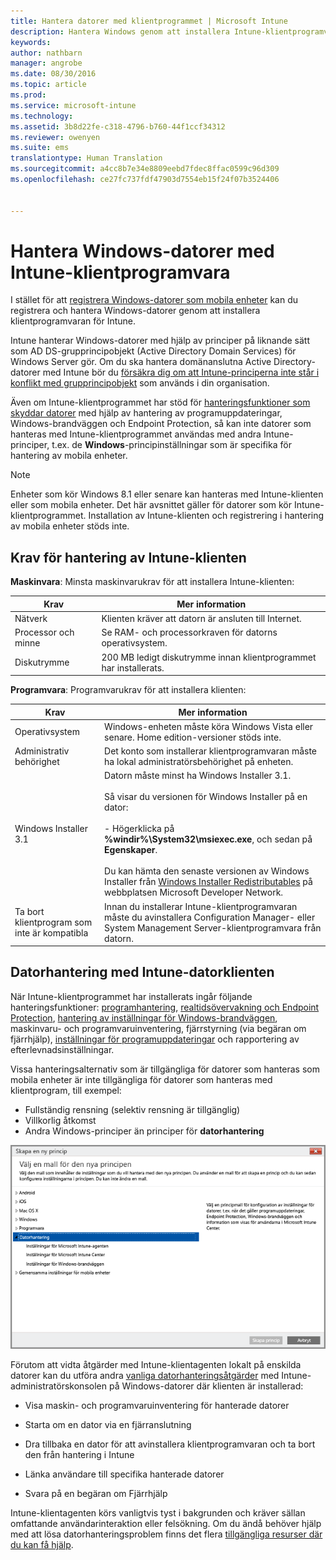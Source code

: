 ```yaml
---
title: Hantera datorer med klientprogrammet | Microsoft Intune
description: Hantera Windows genom att installera Intune-klientprogramvaran.
keywords: 
author: nathbarn
manager: angrobe
ms.date: 08/30/2016
ms.topic: article
ms.prod: 
ms.service: microsoft-intune
ms.technology: 
ms.assetid: 3b8d22fe-c318-4796-b760-44f1ccf34312
ms.reviewer: owenyen
ms.suite: ems
translationtype: Human Translation
ms.sourcegitcommit: a4cc8b7e34e8809eebd7fdec8ffac0599c96d309
ms.openlocfilehash: ce27fc737fdf47903d7554eb15f24f07b3524406


---
```


# Hantera Windows-datorer med Intune-klientprogramvara
I stället för att [registrera Windows-datorer som mobila enheter](set-up-windows-device-management-with-microsoft-intune.md) kan du registrera och hantera Windows-datorer genom att installera klientprogramvaran för Intune.

Intune hanterar Windows-datorer med hjälp av principer på liknande sätt som AD DS-grupprincipobjekt (Active Directory Domain Services) för Windows Server gör. Om du ska hantera domänanslutna Active Directory-datorer med Intune bör du [försäkra dig om att Intune-principerna inte står i konflikt med grupprincipobjekt](resolve-gpo-and-microsoft-intune-policy-conflicts.md) som används i din organisation.

Även om Intune-klientprogrammet har stöd för [hanteringsfunktioner som skyddar datorer](policies-to-protect-windows-pcs-in-microsoft-intune.md) med hjälp av hantering av programuppdateringar, Windows-brandväggen och Endpoint Protection, så kan inte datorer som hanteras med Intune-klientprogrammet användas med andra Intune-principer, t.ex. de **Windows**-principinställningar som är specifika för hantering av mobila enheter.

> [!NOTE]
> Enheter som kör Windows 8.1 eller senare kan hanteras med Intune-klienten eller som mobila enheter. Det här avsnittet gäller för datorer som kör Intune-klientprogrammet. Installation av Intune-klienten och registrering i hantering av mobila enheter stöds inte.

## Krav för hantering av Intune-klienten

**Maskinvara**: Minsta maskinvarukrav för att installera Intune-klienten:

|Krav|Mer information|
|---------------|--------------------|
|Nätverk|Klienten kräver att datorn är ansluten till Internet.|
|Processor och minne|Se RAM- och processorkraven för datorns operativsystem.|
|Diskutrymme|200 MB ledigt diskutrymme innan klientprogrammet har installerats.|

**Programvara**: Programvarukrav för att installera klienten:

|Krav|Mer information|
|---------------|--------------------|
|Operativsystem | Windows-enheten måste köra Windows Vista eller senare. Home edition-versioner stöds inte.|
|Administrativ behörighet|Det konto som installerar klientprogramvaran måste ha lokal administratörsbehörighet på enheten.|
|Windows Installer 3.1|Datorn måste minst ha Windows Installer 3.1.<br /><br />Så visar du versionen för Windows Installer på en dator:<br /><br />-   Högerklicka på **%windir%\System32\msiexec.exe**, och sedan på **Egenskaper**.<br /><br />Du kan hämta den senaste versionen av Windows Installer från [Windows Installer Redistributables](http://go.microsoft.com/fwlink/?LinkID=234258) på webbplatsen Microsoft Developer Network.|
|Ta bort klientprogram som inte är kompatibla|Innan du installerar Intune-klientprogramvaran måste du avinstallera Configuration Manager- eller System Management Server-klientprogramvara från datorn.|

## Datorhantering med Intune-datorklienten
När Intune-klientprogrammet har installerats ingår följande hanteringsfunktioner: [programhantering](deploy-apps-in-microsoft-intune.md), [realtidsövervakning och Endpoint Protection](help-secure-windows-pcs-with-endpoint-protection-for-microsoft-intune.md), [hantering av inställningar för Windows-brandväggen](help-protect-windows-pcs-using-windows-firewall-policies-in-microsoft-intune.md), maskinvaru- och programvaruinventering, fjärrstyrning (via begäran om fjärrhjälp), [inställningar för programuppdateringar](keep-windows-pcs-up-to-date-with-software-updates-in-microsoft-intune.md) och rapportering av efterlevnadsinställningar.

Vissa hanteringsalternativ som är tillgängliga för datorer som hanteras som mobila enheter är inte tillgängliga för datorer som hanteras med klientprogram, till exempel:

-   Fullständig rensning (selektiv rensning är tillgänglig)
-   Villkorlig åtkomst
-   Andra Windows-principer än principer för **datorhantering**

![Principmall för Windows-datorer](../media/pc_policy_template.png)

Förutom att vidta åtgärder med Intune-klientagenten lokalt på enskilda datorer kan du utföra andra [vanliga datorhanteringsåtgärder](common-windows-pc-management-tasks-with-the-microsoft-intune-computer-client.md) med Intune-administratörskonsolen på Windows-datorer där klienten är installerad:

-   Visa maskin- och programvaruinventering för hanterade datorer

-   Starta om en dator via en fjärranslutning

-   Dra tillbaka en dator för att avinstallera klientprogramvaran och ta bort den från hantering i Intune

-   Länka användare till specifika hanterade datorer

-   Svara på en begäran om Fjärrhjälp

Intune-klientagenten körs vanligtvis tyst i bakgrunden och kräver sällan omfattande användarinteraktion eller felsökning. Om du ändå behöver hjälp med att lösa datorhanteringsproblem finns det flera [tillgängliga resurser där du kan få hjälp](/intune/troubleshoot/troubleshoot-client-setup-in-microsoft-intune).



<!--HONumber=Sep16_HO2-->


